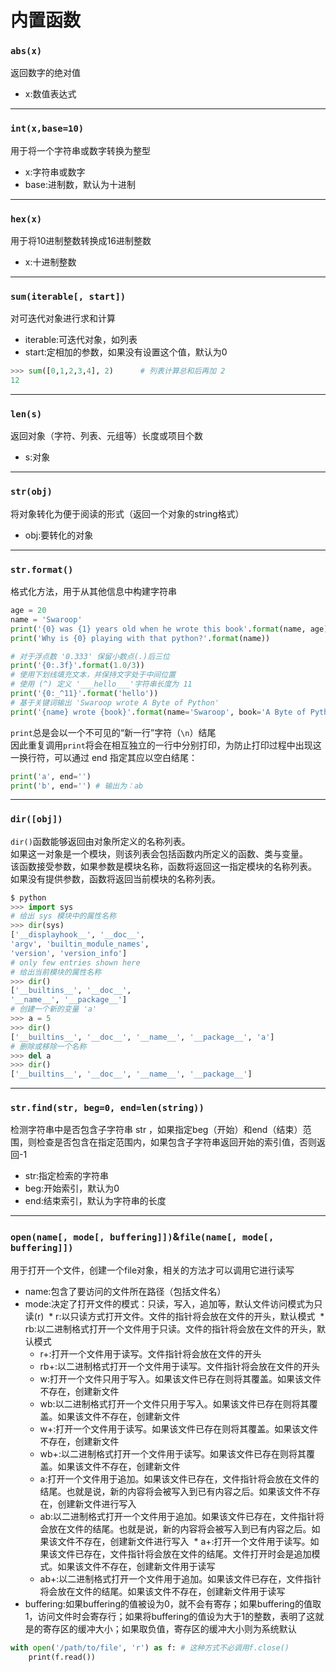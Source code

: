 # 内置函数
### `abs(x)`
返回数字的绝对值
* x:数值表达式
***
### `int(x,base=10)`
用于将一个字符串或数字转换为整型
* x:字符串或数字
* base:进制数，默认为十进制
***
### `hex(x)`
用于将10进制整数转换成16进制整数
* x:十进制整数
***
### `sum(iterable[, start])`
对可迭代对象进行求和计算
* iterable:可迭代对象，如列表
* start:定相加的参数，如果没有设置这个值，默认为0
```python
>>> sum([0,1,2,3,4], 2)      # 列表计算总和后再加 2
12
```
***
### `len(s)`
返回对象（字符、列表、元组等）长度或项目个数
* s:对象
***
### `str(obj)`
将对象转化为便于阅读的形式（返回一个对象的string格式）
* obj:要转化的对象
***
### `str.format()`
格式化方法，用于从其他信息中构建字符串
```python
age = 20
name = 'Swaroop'
print('{0} was {1} years old when he wrote this book'.format(name, age)) # {}中的数字可以不填
print('Why is {0} playing with that python?'.format(name))

# 对于浮点数 '0.333' 保留小数点(.)后三位
print('{0:.3f}'.format(1.0/3))
# 使用下划线填充文本，并保持文字处于中间位置
# 使用 (^) 定义 '___hello___'字符串长度为 11
print('{0:_^11}'.format('hello'))
# 基于关键词输出 'Swaroop wrote A Byte of Python'
print('{name} wrote {book}'.format(name='Swaroop', book='A Byte of Python'))
```
`print`总是会以一个不可见的“新一行”字符（`\n`）结尾  
因此重复调用`print`将会在相互独立的一行中分别打印，为防止打印过程中出现这一换行符，可以通过 end 指定其应以空白结尾：  
```python
print('a', end='')
print('b', end='') # 输出为：ab
```
***
### `dir([obj])`
`dir()`函数能够返回由对象所定义的名称列表。  
如果这一对象是一个模块，则该列表会包括函数内所定义的函数、类与变量。  
该函数接受参数，如果参数是模块名称，函数将返回这一指定模块的名称列表。  
如果没有提供参数，函数将返回当前模块的名称列表。
```python
$ python
>>> import sys
# 给出 sys 模块中的属性名称
>>> dir(sys)
['__displayhook__', '__doc__',
'argv', 'builtin_module_names',
'version', 'version_info']
# only few entries shown here
# 给出当前模块的属性名称
>>> dir()
['__builtins__', '__doc__',
'__name__', '__package__']
# 创建一个新的变量 'a'
>>> a = 5
>>> dir()
['__builtins__', '__doc__', '__name__', '__package__', 'a']
# 删除或移除一个名称
>>> del a
>>> dir()
['__builtins__', '__doc__', '__name__', '__package__']
```
***
### `str.find(str, beg=0, end=len(string))`
检测字符串中是否包含子字符串 str ，如果指定beg（开始）和end（结束）范围，则检查是否包含在指定范围内，如果包含子字符串返回开始的索引值，否则返回-1
* str:指定检索的字符串
* beg:开始索引，默认为0
* end:结束索引，默认为字符串的长度
***
### `open(name[, mode[, buffering]])`&`file(name[, mode[, buffering]])`
用于打开一个文件，创建一个file对象，相关的方法才可以调用它进行读写
* name:包含了要访问的文件所在路径（包括文件名）
* mode:决定了打开文件的模式：只读，写入，追加等，默认文件访问模式为只读(r)
  * r:以只读方式打开文件。文件的指针将会放在文件的开头，默认模式
  * rb:以二进制格式打开一个文件用于只读。文件的指针将会放在文件的开头，默认模式
  * r+:打开一个文件用于读写。文件指针将会放在文件的开头
  * rb+:以二进制格式打开一个文件用于读写。文件指针将会放在文件的开头
  * w:打开一个文件只用于写入。如果该文件已存在则将其覆盖。如果该文件不存在，创建新文件
  * wb:以二进制格式打开一个文件只用于写入。如果该文件已存在则将其覆盖。如果该文件不存在，创建新文件
  * w+:打开一个文件用于读写。如果该文件已存在则将其覆盖。如果该文件不存在，创建新文件
  * wb+:以二进制格式打开一个文件用于读写。如果该文件已存在则将其覆盖。如果该文件不存在，创建新文件
  * a:打开一个文件用于追加。如果该文件已存在，文件指针将会放在文件的结尾。也就是说，新的内容将会被写入到已有内容之后。如果该文件不存在，创建新文件进行写入
  * ab:以二进制格式打开一个文件用于追加。如果该文件已存在，文件指针将会放在文件的结尾。也就是说，新的内容将会被写入到已有内容之后。如果该文件不存在，创建新文件进行写入
  * a+:打开一个文件用于读写。如果该文件已存在，文件指针将会放在文件的结尾。文件打开时会是追加模式。如果该文件不存在，创建新文件用于读写
  * ab+:以二进制格式打开一个文件用于追加。如果该文件已存在，文件指针将会放在文件的结尾。如果该文件不存在，创建新文件用于读写
* buffering:如果buffering的值被设为0，就不会有寄存；如果buffering的值取1，访问文件时会寄存行；如果将buffering的值设为大于1的整数，表明了这就是的寄存区的缓冲大小；如果取负值，寄存区的缓冲大小则为系统默认
```python
with open('/path/to/file', 'r') as f: # 这种方式不必调用f.close()
    print(f.read())
```
